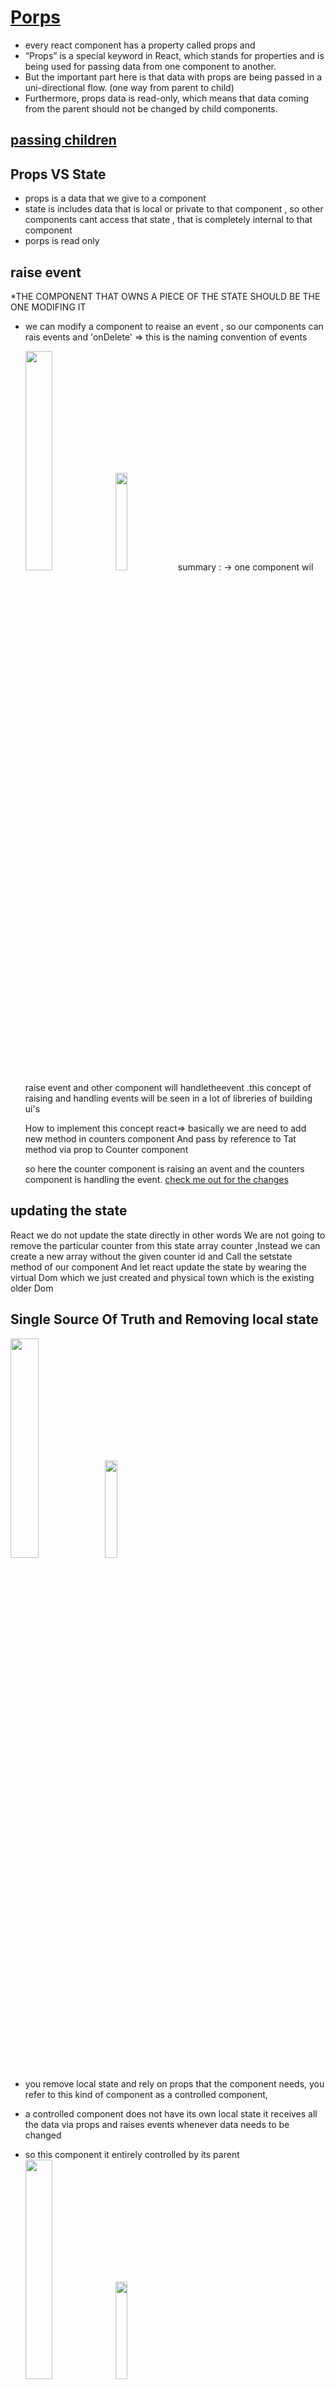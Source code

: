 # [Porps](https://reactjs.org/docs/components-and-props.html)

- every react component has a property called props and
- “Props” is a special keyword in React, which stands for properties and is being used for passing data from one component to another.
- But the important part here is that data with props are being passed in a uni-directional flow. (one way from parent to child)
- Furthermore, props data is read-only, which means that data coming from the parent should not be changed by child components.

## [passing children](https://reactjs.org/docs/composition-vs-inheritance.html)

## Props VS State

- props is a data that we give to a component
- state is includes data that is local or private to that component , so other components cant access that state , that is completely internal to that component
- porps is read only

## raise event

\*THE COMPONENT THAT OWNS A PIECE OF THE STATE SHOULD BE THE ONE MODIFING IT

- we can modify a component to reaise an event , so our components can rais events and 'onDelete' => this is the naming convention of events

  <img src="HandleEvents.jpg" width=30%><img src="dog.gif" width=20%>
  summary : -> one component wil raise event and other component will handletheevent .this concept of raising and handling events will be seen in a lot of libreries of building ui's

  How to implement this concept react=> basically we are need to add new method in counters component And pass by reference to Tat method via prop to Counter component

  so here the counter component is raising an avent and the counters component is handling the event.
  [check me out for the changes](https://github.com/mikan-senpai/react-tut/commit/8ad6716325af8bfd96f4678ad1260f3edb17832f)

## updating the state

React we do not update the state directly in other words We are not going to remove the particular counter from this state array counter ,Instead we can create a new array without the given counter id and Call the setstate method of our component And let react update the state by wearing the virtual Dom which we just created and physical town which is the existing older Dom

## Single Source Of Truth and Removing local state

<img src="singleSource.jpg" width=30%><img src="dog.gif" width=20%>

- you remove local state and rely on props that the component needs, you refer to this kind of component as a controlled component,
- a controlled component does not have its own local state it receives all the data via props and raises events whenever data needs to be changed
- so this component it entirely controlled by its parent
  <img src="controledcomp.jpg" width=30%><img src="dog.gif" width=20%>

  # Multiple components in sync

  <img src="componentSync.jpg" width=30%><img src="dog.gif" width=20%>

### earlier

- we pass have the state in counters component and we pass it to counter via props
- Now when did we pass the state of the counters component to the counter component by a process this is because we have a parent-child relationship between these component
- but as we see there is no parent- child relationship between counters component and the navbar component so how can we display the total number of counters in our navigation bar
- well in this situation that this when there is no parent child relationship between two components and you want to keep them in sync you want to share data between then you need to lift the state up
- so in this case we want to lift the state of the counters component to its parent that is app component
- now both to the counters and the navbar component have the same parent .so we can pass data to all the children using props
- and the state actually reside in the app component so we can pass props to both its children that is the navbar and the counters component

  <img src="liftingstate.jpg" width=30%><img src="dog.gif" width=20%>

# Getting Started with Create React App

This project was bootstrapped with [Create React App](https://github.com/facebook/create-react-app).

## Available Scripts

In the project directory, you can run:

### `npm start`

Runs the app in the development mode.\
Open [http://localhost:3000](http://localhost:3000) to view it in your browser.

The page will reload when you make changes.\
You may also see any lint errors in the console.

### `npm test`

Launches the test runner in the interactive watch mode.\
See the section about [running tests](https://facebook.github.io/create-react-app/docs/running-tests) for more information.

### `npm run build`

Builds the app for production to the `build` folder.\
It correctly bundles React in production mode and optimizes the build for the best performance.

The build is minified and the filenames include the hashes.\
Your app is ready to be deployed!

See the section about [deployment](https://facebook.github.io/create-react-app/docs/deployment) for more information.

### `npm run eject`

**Note: this is a one-way operation. Once you `eject`, you can't go back!**

If you aren't satisfied with the build tool and configuration choices, you can `eject` at any time. This command will remove the single build dependency from your project.

Instead, it will copy all the configuration files and the transitive dependencies (webpack, Babel, ESLint, etc) right into your project so you have full control over them. All of the commands except `eject` will still work, but they will point to the copied scripts so you can tweak them. At this point you're on your own.

You don't have to ever use `eject`. The curated feature set is suitable for small and middle deployments, and you shouldn't feel obligated to use this feature. However we understand that this tool wouldn't be useful if you couldn't customize it when you are ready for it.

## Learn More

You can learn more in the [Create React App documentation](https://facebook.github.io/create-react-app/docs/getting-started).

To learn React, check out the [React documentation](https://reactjs.org/).

### Code Splitting

This section has moved here: [https://facebook.github.io/create-react-app/docs/code-splitting](https://facebook.github.io/create-react-app/docs/code-splitting)

### Analyzing the Bundle Size

This section has moved here: [https://facebook.github.io/create-react-app/docs/analyzing-the-bundle-size](https://facebook.github.io/create-react-app/docs/analyzing-the-bundle-size)

### Making a Progressive Web App

This section has moved here: [https://facebook.github.io/create-react-app/docs/making-a-progressive-web-app](https://facebook.github.io/create-react-app/docs/making-a-progressive-web-app)

### Advanced Configuration

This section has moved here: [https://facebook.github.io/create-react-app/docs/advanced-configuration](https://facebook.github.io/create-react-app/docs/advanced-configuration)

### Deployment

This section has moved here: [https://facebook.github.io/create-react-app/docs/deployment](https://facebook.github.io/create-react-app/docs/deployment)

### `npm run build` fails to minify

This section has moved here: [https://facebook.github.io/create-react-app/docs/troubleshooting#npm-run-build-fails-to-minify](https://facebook.github.io/create-react-app/docs/troubleshooting#npm-run-build-fails-to-minify)
